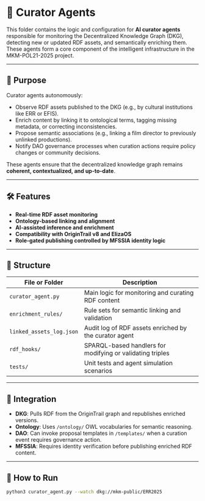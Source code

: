 # 🧭 Curator Agents

This folder contains the logic and configuration for **AI curator agents** responsible for monitoring the Decentralized Knowledge Graph (DKG), detecting new or updated RDF assets, and semantically enriching them. These agents form a core component of the intelligent infrastructure in the MKM-POL21-2025 project.

---

## 🎯 Purpose

Curator agents autonomously:
- Observe RDF assets published to the DKG (e.g., by cultural institutions like ERR or EFIS).
- Enrich content by linking it to ontological terms, tagging missing metadata, or correcting inconsistencies.
- Propose semantic associations (e.g., linking a film director to previously unlinked productions).
- Notify DAO governance processes when curation actions require policy changes or community decisions.

These agents ensure that the decentralized knowledge graph remains **coherent, contextualized, and up-to-date**.

---

## 🛠 Features

- **Real-time RDF asset monitoring**
- **Ontology-based linking and alignment**
- **AI-assisted inference and enrichment**
- **Compatibility with OriginTrail v8 and ElizaOS**
- **Role-gated publishing controlled by MFSSIA identity logic**

---

## 📁 Structure

| File or Folder            | Description                                                   |
|---------------------------|---------------------------------------------------------------|
| `curator_agent.py`        | Main logic for monitoring and curating RDF content            |
| `enrichment_rules/`       | Rule sets for semantic linking and validation                 |
| `linked_assets_log.json`  | Audit log of RDF assets enriched by the curator agent         |
| `rdf_hooks/`              | SPARQL-based handlers for modifying or validating triples     |
| `tests/`                  | Unit tests and agent simulation scenarios                     |

---

## 🔗 Integration

- **DKG**: Pulls RDF from the OriginTrail graph and republishes enriched versions.
- **Ontology**: Uses `/ontology/` OWL vocabularies for semantic reasoning.
- **DAO**: Can invoke proposal templates in `/templates/` when a curation event requires governance action.
- **MFSSIA**: Requires identity verification before publishing enriched RDF content.

---

## 🚀 How to Run

```bash
python3 curator_agent.py --watch dkg://mkm-public/ERR2025

